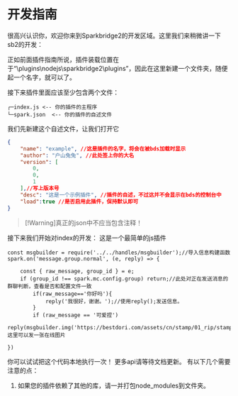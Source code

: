 # 开发指南

很高兴认识你，欢迎你来到Sparkbridge2的开发区域。这里我们来稍微讲一下sb2的开发：

正如前面插件指南所说，插件装载位置在于“\plugins\nodejs\sparkbridge2\plugins”，因此在这里新建一个文件夹，随便起一个名字，就可以了。

接下来插件里面应该至少包含两个文件：
``` 
┌─index.js <-- 你的插件的主程序
└─spark.json  <-- 你的插件的自述文件

```
我们先新建这个自述文件，让我们打开它
```spark.json
{
    "name": "example", //这是插件的名字，将会在被bds加载时显示
    "author": "户山兔兔", //此处签上你的大名
    "version": [
        0,
        0,
        1
    ],//写上版本号
    "desc": "这是一个示例插件", //插件的自述，不过这并不会显示在bds的控制台中
    "load":true //是否启用此插件，保持默认即可
}
```
>[!Warning]真正的json中不应当包含注释！

接下来我们开始对index的开发：
这是一个最简单的js插件
```
const msgbuilder = require('../../handles/msgbuilder');//导入信息构建函数
spark.on('message.group.normal', (e, reply) => {

    const { raw_message, group_id } = e;
    if (group_id !== spark.mc.config.group) return;//此处对正在发送消息的群聊判断，查看是否和配置文件一致
        if(raw_message=='你好吗'){
			reply('我很好，谢谢。');//使用reply();发送信息。
        }
        if (raw_message == '可爱捏')
            reply(msgbuilder.img('https://bestdori.com/assets/cn/stamp/01_rip/stamp_001007.png'))//这里可以发一张在线图片
    
})

```
你可以试试把这个代码本地执行一次！
更多api请等待文档更新。
有以下几个需要注意的点：

1. 如果您的插件依赖了其他的库，请一并打包node_modules到文件夹。
